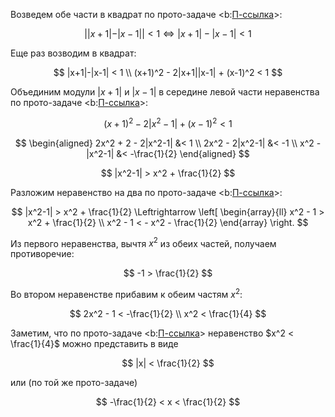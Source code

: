 Возведем обе части в квадрат по прото-задаче <b:[П-ссылка](advanced/proto/common/simple-abs)>:

$$ | |x+1| - |x-1| | < 1 \Leftrightarrow |x+1| - |x-1| < 1 $$

Еще раз возводим в квадрат:

$$
    |x+1|-|x-1| < 1
    \\
    (x+1)^2 - 2|x+1||x-1| + (x-1)^2 < 1
$$

Объединим модули $|x+1|$ и $|x-1|$ в середине левой части неравенства по прото-задаче <b:[П-ссылка](advanced/proto/common/abs)>:

$$ (x+1)^2 - 2|x^2-1| + (x-1)^2 < 1 $$

$$
\begin{aligned}
    2x^2 + 2 - 2|x^2-1| &< 1
    \\
    2x^2 - 2|x^2-1| &< -1
    \\
    x^2 - |x^2-1| &< -\frac{1}{2}
\end{aligned}
$$

$$ |x^2-1| > x^2 + \frac{1}{2} $$

Разложим неравенство на два по прото-задаче <b:[П-ссылка](advanced/proto/common/simple-abs)>:

$$ |x^2-1| > x^2 + \frac{1}{2} \Leftrightarrow \left[ \begin{array}{ll} x^2 - 1 > x^2 + \frac{1}{2} \\ x^2 - 1 < - x^2 - \frac{1}{2} \end{array} \right. $$

Из первого неравенства, вычтя $x^2$ из обеих частей, получаем противоречие:

$$ -1 > \frac{1}{2} $$

Во втором неравенстве прибавим к обеим частям $x^2$:

$$ 2x^2 - 1 < -\frac{1}{2} \\ x^2 < \frac{1}{4} $$

Заметим, что по прото-задаче <b:[П-ссылка](advanced/proto/common/simple-abs)> неравенство $x^2 < \frac{1}{4}$ можно представить в виде

$$ |x| < \frac{1}{2} $$

или (по той же прото-задаче)

$$ -\frac{1}{2} < x < \frac{1}{2} $$